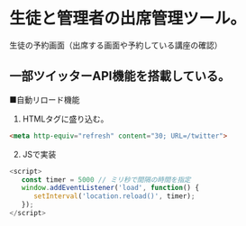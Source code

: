 # 生徒と管理者の出席管理ツール。
生徒の予約画面（出席する画面や予約している講座の確認）



## 一部ツイッターAPI機能を搭載している。
■自動リロード機能
1. HTMLタグに盛り込む。
```html
<meta http-equiv="refresh" content="30; URL=/twitter">
```

2. JSで実装
```javascript
<script>
   const timer = 5000 // ミリ秒で間隔の時間を指定
   window.addEventListener('load', function() {
      setInterval('location.reload()', timer);
   });
</script>
```
